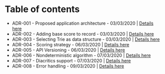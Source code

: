 # Table of contents

- ADR-001 - Proposed application architecture - 03/03/2020    | [Details here](./ADR-001.md)
- ADR-002 - Adding base score to record - 03/03/2020          | [Details here](./ADR-002.md)
- ADR-003 - Selecting Trie as data structure - 03/03/2020     | [Details here](./ADR-003.md)
- ADR-004 - Scoring strategy - 06/03/2020                     | [Details here](./ADR-004.md)
- ADR-005 - API Versioning - 06/03/2020                       | [Details here](./ADR-005.md)
- ADR-006 - Nondeterministic algorithm - 07/03/2020           | [Details here](./ADR-006.md)
- ADR-007 - Diacritics support - 07/03/2020                   | [Details here](./ADR-007.md)
- ADR-008 - Error handling - 09/03/2020                       | [Details here](./ADR-008.md)